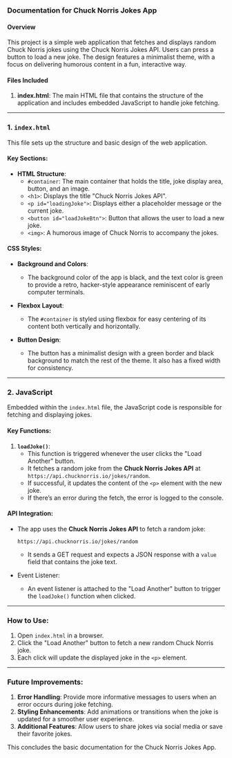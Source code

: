 ### Documentation for Chuck Norris Jokes App

#### Overview
This project is a simple web application that fetches and displays random Chuck Norris jokes using the Chuck Norris Jokes API. Users can press a button to load a new joke. The design features a minimalist theme, with a focus on delivering humorous content in a fun, interactive way.

#### Files Included
1. **index.html**: The main HTML file that contains the structure of the application and includes embedded JavaScript to handle joke fetching.

---

### 1. `index.html`

This file sets up the structure and basic design of the web application.

#### Key Sections:

- **HTML Structure**:
    - `#container`: The main container that holds the title, joke display area, button, and an image.
    - `<h1>`: Displays the title "Chuck Norris Jokes API".
    - `<p id="loadingJoke">`: Displays either a placeholder message or the current joke.
    - `<button id="loadJokeBtn">`: Button that allows the user to load a new joke.
    - `<img>`: A humorous image of Chuck Norris to accompany the jokes.

#### CSS Styles:
- **Background and Colors**:
  - The background color of the app is black, and the text color is green to provide a retro, hacker-style appearance reminiscent of early computer terminals.
  
- **Flexbox Layout**:
  - The `#container` is styled using flexbox for easy centering of its content both vertically and horizontally.
  
- **Button Design**:
  - The button has a minimalist design with a green border and black background to match the rest of the theme. It also has a fixed width for consistency.

---

### 2. JavaScript

Embedded within the `index.html` file, the JavaScript code is responsible for fetching and displaying jokes.

#### Key Functions:

1. **`loadJoke()`**:
    - This function is triggered whenever the user clicks the "Load Another" button.
    - It fetches a random joke from the **Chuck Norris Jokes API** at `https://api.chucknorris.io/jokes/random`.
    - If successful, it updates the content of the `<p>` element with the new joke.
    - If there’s an error during the fetch, the error is logged to the console.

#### API Integration:

- The app uses the **Chuck Norris Jokes API** to fetch a random joke:
    ```
    https://api.chucknorris.io/jokes/random
    ```
    - It sends a GET request and expects a JSON response with a `value` field that contains the joke text.
  
- Event Listener:
    - An event listener is attached to the "Load Another" button to trigger the `loadJoke()` function when clicked.

---

### How to Use:
1. Open `index.html` in a browser.
2. Click the "Load Another" button to fetch a new random Chuck Norris joke.
3. Each click will update the displayed joke in the `<p>` element.

---

### Future Improvements:
1. **Error Handling**: Provide more informative messages to users when an error occurs during joke fetching.
2. **Styling Enhancements**: Add animations or transitions when the joke is updated for a smoother user experience.
3. **Additional Features**: Allow users to share jokes via social media or save their favorite jokes.

This concludes the basic documentation for the Chuck Norris Jokes App.
